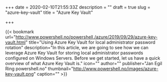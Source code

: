 +++
date = 2020-02-10T21:55:33Z
description = ""
draft = true
slug = "azure-key-vault"
title = "Azure Key Vault"

+++


{{< bookmark url="http://www.powershell.no/powershell,/azure/2019/09/29/azure-key-vault.html" title="Using Azure Key Vault for local administrator password rotation" description="In this article, we are going to see how we can leverage Azure Key Vault for storing local administrator passwords configured on Windows Servers. Before we get started, let us have a quick overview of what Azure Key Vault is." icon="" author="" publisher="Jan Egil Ring powershell.no" thumbnail="http://www.powershell.no/images/azure-key-vault.png" caption="" >}}



